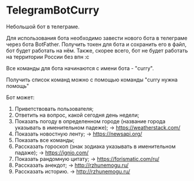 # TelegramBotCurry
Небольшой бот в телеграме.

Для использования бота необходимо завести нового бота в телеграме через бота BotFather. Получить токен для бота и сохранить его в файл, бот будет работать на нём. Также, скорее всего, бот не будет работать на территории России без впн :с

Все команды для бота начинаются с имени бота - "curry".

Получить список команд можно с помощью команды "curry нужна помощь"

Бот может:
1. Приветствовать пользователя;
2. Ответить на вопрос, какой сегодня день недели;
3. Показать погоду в определенном городе (название города указывать в именительном падеже); -> https://weatherstack.com/
4. Показать новостную ленту; -> https://newsapi.org/
5. Показать все команды;
6. Рассказать гороскоп (знак зодиака указывать в именительном падаже); -> https://ignio.com/
7. Показать рандомную цитату; -> https://forismatic.com/ru/
8. Рассказать анекдот; -> http://rzhunemogu.ru/
9. Рассказать историю. -> http://rzhunemogu.ru/
